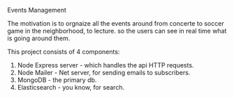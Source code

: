 Events Management

The motivation is to orgnaize all the events around from concerte to soccer game in the neighborhood,
to lecture. so the users can see in real time what is going around them.


This project consists of 4 components: 
1) Node Express server -  which handles the api HTTP requests.
2) Node Mailer - Net server, for sending emails to subscribers.
3) MongoDB - the primary db.
4) Elasticsearch - you know, for search.
